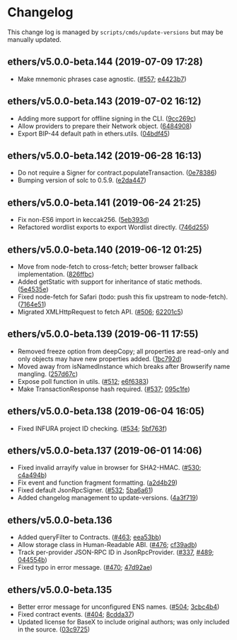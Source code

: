 Changelog
=========

This change log is managed by `scripts/cmds/update-versions` but may be manually updated.

ethers/v5.0.0-beta.144 (2019-07-09 17:28)
-----------------------------------------

  - Make mnemonic phrases case agnostic. ([#557](https://github.com/ethers-io/ethers.js/issues/557); [e4423b7](https://github.com/ethers-io/ethers.js/commit/e4423b7a277e7e1be1c02d345d4ab1eab484c9b8))

ethers/v5.0.0-beta.143 (2019-07-02 16:12)
-----------------------------------------

  - Adding more support for offline signing in the CLI. ([9cc269c](https://github.com/ethers-io/ethers.js/commit/9cc269ceb5d33b2d88542d4bc6771279f729e733))
  - Allow providers to prepare their Network object. ([6484908](https://github.com/ethers-io/ethers.js/commit/6484908cb25dd35e5d98b2672dca72ed3f30cbe1))
  - Export BIP-44 default path in ethers.utils. ([04bdf45](https://github.com/ethers-io/ethers.js/commit/04bdf456eb07aa72872265e0ee01e3231d2b6cf1))

ethers/v5.0.0-beta.142 (2019-06-28 16:13)
-----------------------------------------

  - Do not require a Signer for contract.populateTransaction. ([0e78386](https://github.com/ethers-io/ethers.js/commit/0e78386a08d3d3a0a98c8d03cd665b8992ab3ea2))
  - Bumping version of solc to 0.5.9. ([e2da447](https://github.com/ethers-io/ethers.js/commit/e2da447c7bc05937966bc4909c47291e4819d2a9))

ethers/v5.0.0-beta.141 (2019-06-24 21:25)
-----------------------------------------

  - Fix non-ES6 import in keccak256. ([5eb393d](https://github.com/ethers-io/ethers.js/commit/5eb393d828328b34567566d3c0d622b4aef1e202))
  - Refactored wordlist exports to export Wordlist directly. ([746d255](https://github.com/ethers-io/ethers.js/commit/746d255b741844b615583b2de3ffd07631b4e872))

ethers/v5.0.0-beta.140 (2019-06-12 01:25)
-----------------------------------------

  - Move from node-fetch to cross-fetch; better browser fallback implementation. ([826ffbc](https://github.com/ethers-io/ethers.js/commit/826ffbc7c4ed1c301f30e6f264eedeaf3c243ca8))
  - Added getStatic with support for inheritance of static methods. ([5e4535e](https://github.com/ethers-io/ethers.js/commit/5e4535e939fdb9d9d23bd14b3e2590873d3eb508))
  - Fixed node-fetch for Safari (todo: push this fix upstream to node-fetch). ([7164e51](https://github.com/ethers-io/ethers.js/commit/7164e51131215ae3201b49f8c7f5ade8cbd8a420))
  - Migrated XMLHttpRequest to fetch API. ([#506](https://github.com/ethers-io/ethers.js/issues/506); [62201c5](https://github.com/ethers-io/ethers.js/commit/62201c5eebc52e9723dbbb2cc64823155ce1e0f9))

ethers/v5.0.0-beta.139 (2019-06-11 17:55)
-----------------------------------------

  - Removed freeze option from deepCopy; all properties are read-only and only objects may have new properties added. ([1bc792d](https://github.com/ethers-io/ethers.js/commit/1bc792d9dcc6a06a1be4fc5e5b9a538a3f6b7ada))
  - Moved away from isNamedInstance which breaks after Browserify name mangling. ([257d67c](https://github.com/ethers-io/ethers.js/commit/257d67c9625fa237bcfb3d651c49aa3b79175cae))
  - Expose poll function in utils. ([#512](https://github.com/ethers-io/ethers.js/issues/512); [e6f6383](https://github.com/ethers-io/ethers.js/commit/e6f6383346818fa67423f1f20450e011242eb554))
  - Make TransactionResponse hash required. ([#537](https://github.com/ethers-io/ethers.js/issues/537); [095c1fe](https://github.com/ethers-io/ethers.js/commit/095c1fe579068a3204ea0d1bc1893f293f61e719))

ethers/v5.0.0-beta.138 (2019-06-04 16:05)
-----------------------------------------

  - Fixed INFURA project ID checking. ([#534](https://github.com/ethers-io/ethers.js/issues/534); [5bf763f](https://github.com/ethers-io/ethers.js/commit/5bf763fe2307e8570ab5e91e30c43e2e5731fc39))

ethers/v5.0.0-beta.137 (2019-06-01 14:06)
-----------------------------------------

  - Fixed invalid arrayify value in browser for SHA2-HMAC. ([#530](https://github.com/ethers-io/ethers.js/issues/530); [c4a494b](https://github.com/ethers-io/ethers.js/commit/c4a494b528f2e5f706c159d916d8ff0ffd96a211))
  - Fix event and function fragment formatting. ([a2d4b29](https://github.com/ethers-io/ethers.js/commit/a2d4b2907184d9480a72fe6f67652489074af86e))
  - Fixed default JsonRpcSigner. ([#532](https://github.com/ethers-io/ethers.js/issues/532); [5ba6a61](https://github.com/ethers-io/ethers.js/commit/5ba6a616a6f969b1f28f8c6367c21488f497a7ae))
  - Added changelog management to update-versions. ([4a3f719](https://github.com/ethers-io/ethers.js/commit/4a3f7190dc04275030d313289e1ba6a2b31407ec))

ethers/v5.0.0-beta.136
----------------------

  - Added queryFilter to Contracts. ([#463](https://github.com/ethers-io/ethers.js/issues/463); [eea53bb](https://github.com/ethers-io/ethers.js/commit/eea53bb1be29ad2bd1b229a13c85b12be264b019))
  - Allow storage class in Human-Readable ABI. ([#476](https://github.com/ethers-io/ethers.js/issues/476); [cf39adb](https://github.com/ethers-io/ethers.js/commit/cf39adb09020ca0393e028b330bfd07fb4869236))
  - Track per-provider JSON-RPC ID in JsonRpcProvider. ([#337](https://github.com/ethers-io/ethers.js/issues/337), [#489](https://github.com/ethers-io/ethers.js/issues/489); [044554b](https://github.com/ethers-io/ethers.js/commit/044554b58525d1677646a74119f86ea867a06d1e))
  - Fixed typo in error message. ([#470](https://github.com/ethers-io/ethers.js/issues/470); [47d92ae](https://github.com/ethers-io/ethers.js/commit/47d92aeff02cacfb26793850c7faef7cb21ce4cf))

ethers/v5.0.0-beta.135
----------------------

  - Better error message for unconfigured ENS names. ([#504](https://github.com/ethers-io/ethers.js/issues/504); [3cbc4b4](https://github.com/ethers-io/ethers.js/commit/3cbc4b462262ba61fa7d99a7a12e7bbf8049afb1))
  - Fixed contract events. ([#404](https://github.com/ethers-io/ethers.js/issues/404); [8cdda37](https://github.com/ethers-io/ethers.js/commit/8cdda37095df28f828ccd2ac5437ccb6541b16cc))
  - Updated license for BaseX to include original authors; was only included in the source. ([03c9725](https://github.com/ethers-io/ethers.js/commit/03c97259c46de10dbe6ce62921de2f32ffff0522))

